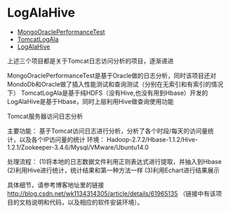 # LogAlaHive

- [MongoOraclePerformanceTest](https://github.com/KingWang93/MongoOraclePerformanceTest)
- [TomcatLogAla](https://github.com/KingWang93/TomcatLogAla)
- [LogAlaHive](https://github.com/KingWang93/LogAlaHive)

上述三个项目都是关于Tomcat日志访问分析的项目，逐渐递进

MongoOraclePerformanceTest是基于Oracle做的日志分析，同时该项目还对MondoDb和Oracle做了插入性能测试和查询测试（分别在无索引和有索引的情况下）
TomcatLogAla是基于纯HDFS（没有Hive,也没有用到Hbase）开发的
LogAlaHive是基于Hbase，同时上层利用Hive做查询使用功能


Tomcat服务器访问日志分析

主要功能： 基于Tomcat访问日志进行分析，分析了各个时段/每天的访问量统计，以及各个IP访问量的统计
环境： Hadoop-2.7.2/Hbase-1.1.2/Hive-1.2.1/Zookeeper-3.4.6/Mysql/VMware/Ubuntu14.0

处理流程：
(1)将本地的日志数据文件利用正则表达式进行提取，并抽入到Hbase
(2)利用Hive进行统计，统计结果和第一种方法一样
(3)利用Echart进行结果展示


具体细节，请参考博客地址里的链接 http://blog.csdn.net/wk1134314305/article/details/61965135 （链接中有该项目的文档说明和代码，以及相应的软件安装环境）。
